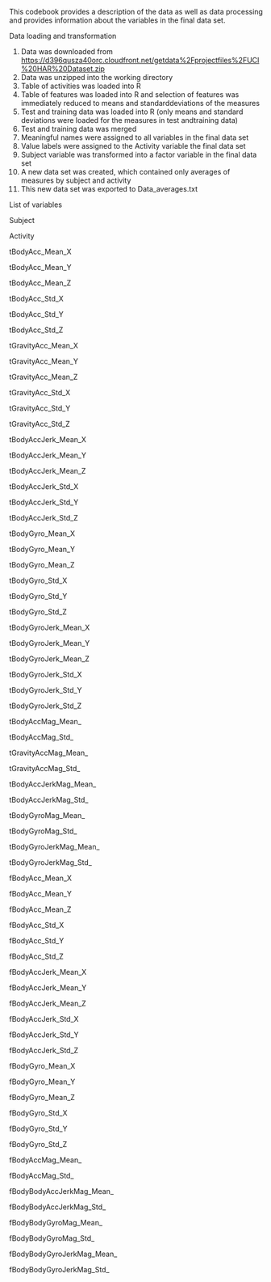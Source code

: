 This codebook provides a description of the data as well as data processing and provides information about the variables in the final data set.



Data loading and transformation

1. Data was downloaded from https://d396qusza40orc.cloudfront.net/getdata%2Fprojectfiles%2FUCI%20HAR%20Dataset.zip
2. Data was unzipped into the working directory
3. Table of activities was loaded into R
4. Table of features was loaded into R and selection of features was immediately reduced to means and standarddeviations of the measures
5. Test and training data was loaded into R (only means and standard deviations were loaded for the measures in test andtraining data)
6. Test and training data was merged
7. Meaningful names were assigned to all variables in the final data set
8. Value labels were assigned to the Activity variable the final data set
9. Subject variable was transformed into a factor variable in the final data set
10. A new data set was created, which contained only averages of measures by subject and activity
11. This new data set was exported to Data_averages.txt

List of variables

  Subject
  
  Activity
  
  tBodyAcc_Mean_X
  
  tBodyAcc_Mean_Y
  
  
  tBodyAcc_Mean_Z
  
  tBodyAcc_Std_X
  
  tBodyAcc_Std_Y
  
  tBodyAcc_Std_Z
  
  tGravityAcc_Mean_X
  
  tGravityAcc_Mean_Y
  
  tGravityAcc_Mean_Z
  
  tGravityAcc_Std_X
  
  tGravityAcc_Std_Y
  
  tGravityAcc_Std_Z
  
  tBodyAccJerk_Mean_X
  
  tBodyAccJerk_Mean_Y
  
  tBodyAccJerk_Mean_Z
  
  tBodyAccJerk_Std_X
  
  tBodyAccJerk_Std_Y
  
  tBodyAccJerk_Std_Z
  
  tBodyGyro_Mean_X 
  
  tBodyGyro_Mean_Y
  
  tBodyGyro_Mean_Z
  
  tBodyGyro_Std_X
  
  tBodyGyro_Std_Y
  
  tBodyGyro_Std_Z
  
  tBodyGyroJerk_Mean_X
  
  tBodyGyroJerk_Mean_Y
  
  tBodyGyroJerk_Mean_Z
  
  tBodyGyroJerk_Std_X
  
  tBodyGyroJerk_Std_Y
  
  tBodyGyroJerk_Std_Z
  
  tBodyAccMag_Mean_
  
  tBodyAccMag_Std_
  
  tGravityAccMag_Mean_
  
  tGravityAccMag_Std_
  
  tBodyAccJerkMag_Mean_
  
  tBodyAccJerkMag_Std_
  
  tBodyGyroMag_Mean_
  
  tBodyGyroMag_Std_
  
  tBodyGyroJerkMag_Mean_
  
  tBodyGyroJerkMag_Std_
  
  fBodyAcc_Mean_X
  
  fBodyAcc_Mean_Y
  
  fBodyAcc_Mean_Z
  
  fBodyAcc_Std_X
  
  fBodyAcc_Std_Y
  
  fBodyAcc_Std_Z
  
  fBodyAccJerk_Mean_X
  
  fBodyAccJerk_Mean_Y
  
  fBodyAccJerk_Mean_Z
  
  fBodyAccJerk_Std_X
  
  fBodyAccJerk_Std_Y
  
  fBodyAccJerk_Std_Z
  
  fBodyGyro_Mean_X
  
  fBodyGyro_Mean_Y
  
  fBodyGyro_Mean_Z
  
  fBodyGyro_Std_X
  
  fBodyGyro_Std_Y
  
  fBodyGyro_Std_Z
  
  fBodyAccMag_Mean_
  
  fBodyAccMag_Std_
  
  fBodyBodyAccJerkMag_Mean_
  
  fBodyBodyAccJerkMag_Std_
  
  fBodyBodyGyroMag_Mean_
  
  fBodyBodyGyroMag_Std_
  
  fBodyBodyGyroJerkMag_Mean_
  
  fBodyBodyGyroJerkMag_Std_
  
 


